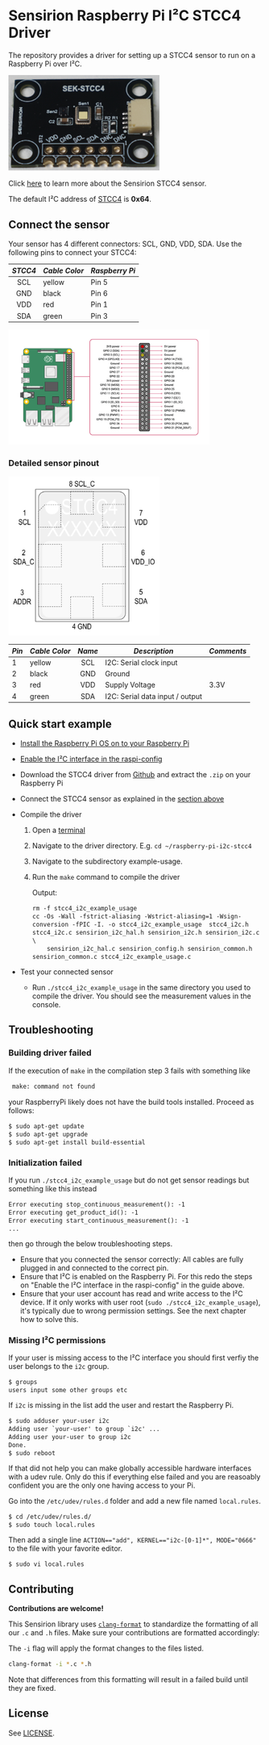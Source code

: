 # Sensirion Raspberry Pi I²C STCC4 Driver

The repository provides a driver for setting up a STCC4 sensor to run on a Raspberry Pi over I²C.

<img src="images/STCC4.png" width="300px">

Click [here](https://sensirion.com/products/catalog/STCC4) to learn more about the Sensirion STCC4 sensor.



The default I²C address of [STCC4](https://sensirion.com/products/catalog/STCC4) is **0x64**.



## Connect the sensor

Your sensor has 4 different connectors: SCL, GND, VDD, SDA.
Use the following pins to connect your STCC4:

| *STCC4* | *Cable Color*  |   *Raspberry Pi*   |
| :----------------: | -------------- | ------------------ |
| SCL | yellow | Pin 5
| GND | black | Pin 6
| VDD | red | Pin 1
| SDA | green | Pin 3


<img src="images/raspi-i2c-pinout-3.3V.png" width="400px">


### Detailed sensor pinout

<img src="images/STCC4_pinout.png" width="300px">

| *Pin* | *Cable Color* | *Name* | *Description*  | *Comments* |
|-------|---------------|:------:|----------------|------------|
| 1 | yellow | SCL | I2C: Serial clock input |
| 2 | black | GND | Ground |
| 3 | red | VDD | Supply Voltage | 3.3V
| 4 | green | SDA | I2C: Serial data input / output |



## Quick start example

- [Install the Raspberry Pi OS on to your Raspberry Pi](https://projects.raspberrypi.org/en/projects/raspberry-pi-setting-up)
- [Enable the I²C interface in the raspi-config](https://www.raspberrypi.org/documentation/configuration/raspi-config.md)
- Download the STCC4 driver from [Github](https://github.com/Sensirion/raspberry-pi-i2c-stcc4) and extract the `.zip` on your Raspberry Pi
- Connect the STCC4 sensor as explained in the [section above](#connect-the-sensor)

- Compile the driver
    1. Open a [terminal](https://projects.raspberrypi.org/en/projects/raspberry-pi-using/8)
    2. Navigate to the driver directory. E.g. `cd ~/raspberry-pi-i2c-stcc4`
    3. Navigate to the subdirectory example-usage.
    4. Run the `make` command to compile the driver

       Output:
       ```
       rm -f stcc4_i2c_example_usage
       cc -Os -Wall -fstrict-aliasing -Wstrict-aliasing=1 -Wsign-conversion -fPIC -I. -o stcc4_i2c_example_usage  stcc4_i2c.h stcc4_i2c.c sensirion_i2c_hal.h sensirion_i2c.h sensirion_i2c.c \
           sensirion_i2c_hal.c sensirion_config.h sensirion_common.h sensirion_common.c stcc4_i2c_example_usage.c
       ```
- Test your connected sensor
    - Run `./stcc4_i2c_example_usage` in the same directory you used to
      compile the driver. You should see the measurement values in the console.

## Troubleshooting

### Building driver failed

If the execution of `make` in the compilation step 3 fails with something like

```bash
 make: command not found
```

your RaspberryPi likely does not have the build tools installed. Proceed as follows:

```
$ sudo apt-get update
$ sudo apt-get upgrade
$ sudo apt-get install build-essential
```


### Initialization failed

If you run `./stcc4_i2c_example_usage` but do not get sensor readings but something like this instead

```
Error executing stop_continuous_measurement(): -1
Error executing get_product_id(): -1
Error executing start_continuous_measurement(): -1
...
```
then go through the below troubleshooting steps.


-   Ensure that you connected the sensor correctly: All cables are fully
    plugged in and connected to the correct pin.
-   Ensure that I²C is enabled on the Raspberry Pi. For this redo the steps on
    "Enable the I²C interface in the raspi-config" in the guide above.
-   Ensure that your user account has read and write access to the I²C device.
    If it only works with user root (`sudo ./stcc4_i2c_example_usage`), it's
    typically due to wrong permission settings. See the next chapter how to solve this.

### Missing I²C permissions

If your user is missing access to the I²C interface you should first verfiy
the user belongs to the `i2c` group.

```
$ groups
users input some other groups etc
```
If `i2c` is missing in the list add the user and restart the Raspberry Pi.

```
$ sudo adduser your-user i2c
Adding user `your-user' to group `i2c' ...
Adding user your-user to group i2c
Done.
$ sudo reboot
```

If that did not help you can make globally accessible hardware interfaces
with a udev rule. Only do this if everything else failed and you are
reasoably confident you are the only one having access to your Pi.

Go into the `/etc/udev/rules.d` folder and add a new file named
`local.rules`.
```
$ cd /etc/udev/rules.d/
$ sudo touch local.rules
```
Then add a single line `ACTION=="add", KERNEL=="i2c-[0-1]*", MODE="0666"`
to the file with your favorite editor.
```
$ sudo vi local.rules
```

## Contributing

**Contributions are welcome!**

This Sensirion library uses
[`clang-format`](https://releases.llvm.org/download.html) to standardize the
formatting of all our `.c` and `.h` files. Make sure your contributions are
formatted accordingly:

The `-i` flag will apply the format changes to the files listed.

```bash
clang-format -i *.c *.h
```

Note that differences from this formatting will result in a failed build until
they are fixed.


## License

See [LICENSE](LICENSE).